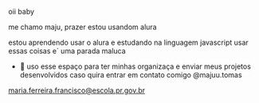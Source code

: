 oii baby

me chamo maju, prazer
estou  usandom alura

estou aprendendo usar o alura e estudando  na linguagem  javascript
usar essas coisas e´ uma parada maluca

- 🌱 uso esse espaço para ter minhas organizaça e enviar meus projetos desenvolvidos 
caso quira entrar em contato comigo 
@majuu.tomas

maria.ferreira.francisco@escola.pr.gov.br
